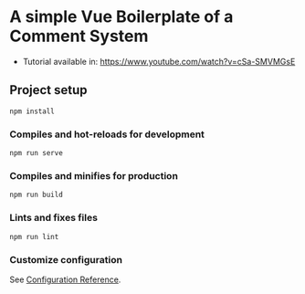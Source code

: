 # A simple Vue Boilerplate of a Comment System
* Tutorial available in: https://www.youtube.com/watch?v=cSa-SMVMGsE

## Project setup
```
npm install
```

### Compiles and hot-reloads for development
```
npm run serve
```

### Compiles and minifies for production
```
npm run build
```

### Lints and fixes files
```
npm run lint
```

### Customize configuration
See [Configuration Reference](https://cli.vuejs.org/config/).
